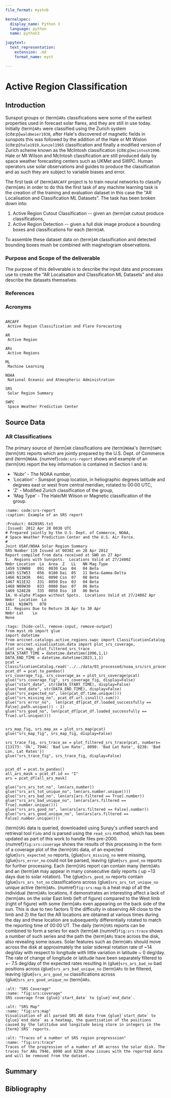 ```yaml
---
file_format: mystnb

kernelspec:
  display_name: Python 3
  language: python
  name: python3

jupytext:
  text_representation:
    extension: .md
    format_name: myst

---
```


# Active Region Classification

## Introduction

Sunspot groups or {term}`ARs` classifications were some of the earliest properties used in forecast solar flares, and they are still in use today.
Initially {term}`ARs` were classified using the Zurich system {cite:p}`waldmeier1938`, after Hale's discovered of magnetic fields in sunspots this was followed by the addition of the Hale or Mt Wislon {cite:p}`hale1919,kunzel1965` classification and finally a modified version of Zurich scheme known as the McIntosh classification {cite:p}`mcintosh1990`.
Hale or Mt Wilson and McIntosh classification are still produced daily by space weather forecasting centers such as UKMet and SWPC.
Human operators use solar observations and guides to produce the classification and as such they are subject to variable biases and error.

The first task of {term}`ARCAFF` project is to train neural networks to classify {term}`ARs` in order to do this the first task of any machine learning task is the creation of the training and evaluation dataset in this case the "AR Localisation and Classification ML Datasets".
The task has been broken down into:

1. Active Region Cutout Classification -- given an {term}`AR` cutout produce classifications,
2. Active Region Detection -- given a full disk image produce a bounding boxes and classifications for each {term}`AR`.

To assemble these dataset data on {term}`AR` classification and detected bounding boxes mush be combined with magnetogram observations.

### Purpose and Scope of the deliverable

The purpose of this deliverable is to describe the input data and processes use to create the "AR Localisation and Classification ML Datasets" and also describe the datasets themselves.

### References

### Acronyms

```{glossary}

ARCAFF
 Active Region Classification and Flare Forecasting

AR
 Active Region

ARs
 Active Regions

ML
 Machine Learning

NOAA
 National Oceanic and Atmospheric Administration

SRS
 Solar Region Summary

SWPC
 Space Weather Prediction Center
```

## Source Data

### AR Classifications

The primary source of {term}`AR` classifications are {term}`NOAA`'s {term}`SWPC` {term}`SRS` reports which are jointly prepared by the U.S. Dept. of Commerce and {term}`NOAA`.
{numref}`code:srs-report` shows and example of an {term}`SRS` report the key information is contained in Section I and is:

* 'Nubr' - The NOAA number,
* 'Location' - Sunspot group location, in heliographic degrees latitude and degrees east or west from central meridian, rotated to 00:00 UTC,
* 'Z' - Modified Zurich classification of the group,
* 'Mag Type' - The Hale/Mt Wilson or Magnetic classification of the group.

```{code-block} text
:name: code:srs-report
:caption: Example of an SRS report

:Product: 0428SRS.txt
:Issued: 2012 Apr 28 0030 UTC
# Prepared jointly by the U.S. Dept. of Commerce, NOAA,
# Space Weather Prediction Center and the U.S. Air Force.
#
Joint USAF/NOAA Solar Region Summary
SRS Number 119 Issued at 0030Z on 28 Apr 2012
Report compiled from data received at SWO on 27 Apr
I.  Regions with Sunspots.  Locations Valid at 27/2400Z
Nmbr Location  Lo  Area  Z   LL   NN Mag Type
1459 S19W88   091  0030 Cao  04   04 Beta
1465 S17W53   056  0180 Dai  05   11 Beta-Gamma-Delta
1466 N11W38   041  0090 Cso  07   08 Beta
1467 N11E32   331  0050 Dso  03   04 Beta
1468 N09W30   033  0080 Dao  07   06 Beta
1469 S24E28   335  0050 Dso  10   06 Beta
IA. H-alpha Plages without Spots.  Locations Valid at 27/2400Z Apr
Nmbr  Location  Lo
1461  N10W75   078
II. Regions Due to Return 28 Apr to 30 Apr
Nmbr Lat    Lo
None
```

```{code-cell} python3
:tags: [hide-cell, remove-input, remove-output]
from myst_nb import glue
import datetime
from arccnet.catalogs.active_regions.swpc import ClassificationCatalog
from arccnet.visualisation.data import plot_srs_coverage, plot_srs_map, plot_filtered_srs_trace
DATA_START_TIME = datetime.datetime(1996,1,1)
DATA_END_TIME = datetime.datetime(2023,1,1)
pcat = ClassificationCatalog.read('../../data/03_processed/noaa_srs/srs_processed_catalog.parq')
pcat_df = pcat.to_pandas()
srs_coverage_fig, srs_coverage_ax = plot_srs_coverage(pcat)
glue("srs_coverage_fig", srs_coverage_fig, display=False)
glue("start_date", str(DATA_START_TIME), display=False)
glue("end_date", str(DATA_END_TIME), display=False)
glue("srs_expected_no", len(pcat_df.time.unique()))
glue("srs_missing_no", pcat_df.url.isnull().sum())
glue("srs_error_no",  len(pcat_df[pcat_df.loaded_successfully == False].path.unique()) - 1)
glue("srs_good_no", len(pcat_df[pcat_df.loaded_successfully == True].url.unique()))


srs_map_fig, srs_map_ax = plot_srs_map(pcat)
glue("srs_map_fig", srs_map_fig, display=False)

srs_trace_fig, srs_trace_ax = plot_filtered_srs_trace(pcat, numbers={13173: 'Ok', 7946: 'Bad Lon Rate', 8090: 'Bad Lat Rate', 8238: 'Bad Lon, Lat Rates'})
glue("srs_trace_fig", srs_trace_fig, display=False)


pcat_df = pcat.to_pandas()
all_ars_mask = pcat_df.id == "I"
ars = pcat_df[all_ars_mask]

glue("srs_ars_tot_no", len(ars.number))
glue("srs_ars_tot_unique_no", len(ars.number.unique()))
glue("srs_ars_bad_no", len(ars[ars.filtered == True].number))
glue("srs_ars_bad_unique_no", len(ars[ars.filtered == True].number.unique()))
glue("srs_ars_good_no", len(ars[ars.filtered == False].number))
glue("srs_ars_good_unique_no", len(ars[ars.filtered == False].number.unique()))
```

{term}`SRS` data is queried, downloaded using Sunpy's unified search and retrieval tool `Fido` and is parsed using the `read_srs` method, which has been updated as part of this work to handle files pre-2000.
{numref}`fig:srs:coverage` shows the results of this processing in the form of a coverage plot of the {term}`SRS` data, of an expected {glue}`srs_expected_no` reports, {glue}`srs_missing_no` were missing,  {glue}`srs_error_no` could not be parsed, leaving {glue}`srs_good_no` reports for further processing.
Each {term}`SRS` report can contain many {term}`ARs` and an {term}`AR` may appear in many consecutive daily reports ( up ~13 days due to solar rotation).
The {glue}`srs_good_no` reports contain {glue}`srs_ars_tot_no` classifications across {glue}`srs_ars_tot_unique_no` unique active {term}`ARs`.
{numref}`fig:srs:map` is a heat map of all the individual {term}`ARs` locations, it demonstrates an interesting affect a lack of {term}`ARs` on the solar East limb (left of figure) compared to the West limb (right of figure) with some {term}`ARs` even appearing on the back side of the sun.
This is due to two factors 1) the difficulty in observing AR close to the limb and 2) the fact the AR locations are obtained at various times during the day and these location are subsequently differentially rotated to match the reporting time of 00:00 UT.
The daily {term}`SRS` reports can be combined to form a series for each {term}`AR` {numref}`fig:srs:trace` shows a number of such series and the path the {term}`ARs` trace across the disk, also revealing some issues.
Solar features such as {term}`ARs` should move across the disk at approximately the solar sidereal rotation rate of ~14 deg/day with respect to longitude with little variation in latitude ~ 0 deg/day.
The rate of change of longitude or latitude have been separately filtered to +- 7.5 deg/day of the expected rates resulting in {glue}`srs_ars_bad_no` bad positions across {glue}`srs_ars_bad_unique_no` {term}`ARs` to be filtered, leaving {glue}`srs_ars_good_no` classifications across {glue}`srs_ars_good_unique_no` {term}`ARs`.

```{glue:figure} srs_coverage_fig
:alt: "SRS Coverage"
:name: "fig:srs:coverage"
SRS coverage from {glue}`start_date` to {glue}`end_date`.
```

```{glue:figure} srs_map_fig
:alt: "SRS Map"
:name: "fig:srs:map"
Visualisation of all parsed SRS AR data from {glue}`start_date` to {glue}`end_date` as a heatmap, the quantisation of the positions caused by the latitidue and longitude being store in integers in the {term}`SRS` reports.
```

```{glue:figure} srs_trace_fig
:alt: "Traces of a number of SRS region pregresssion"
:name: "fig:srs:trace"
Traces of the progression of a number of AR across the solar disk. The traces for ARs 7946, 8090 and 8238 show issues with the reported data and will be removed from the dataset.
```

## Summary

## Bibliography

```{bibliography}
```
